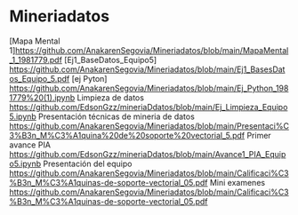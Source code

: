 # Mineriadatos
[Mapa Mental 1]https://github.com/AnakarenSegovia/Mineriadatos/blob/main/MapaMental_1_1981779.pdf
[Ej1_BaseDatos_Equipo5] https://github.com/AnakarenSegovia/Mineriadatos/blob/main/Ej1_BasesDatos_Equipo_5.pdf
[ej Pyton] https://github.com/AnakarenSegovia/Mineriadatos/blob/main/Ej_Python_1981779%20(1).ipynb
Limpieza de datos https://github.com/EdsonGzz/mineriaDdatos/blob/main/Ej_Limpieza_Equipo5.ipynb
Presentación técnicas de mineria de datos https://github.com/AnakarenSegovia/Mineriadatos/blob/main/Presentaci%C3%B3n_M%C3%A1quina%20de%20soporte%20vectorial_5.pdf
Primer avance PIA https://github.com/EdsonGzz/mineriaDdatos/blob/main/Avance1_PIA_Equipo5.ipynb
Presentación del equipo https://github.com/AnakarenSegovia/Mineriadatos/blob/main/Calificaci%C3%B3n_M%C3%A1quinas-de-soporte-vectorial_05.pdf
Mini examenes https://github.com/AnakarenSegovia/Mineriadatos/blob/main/Calificaci%C3%B3n_M%C3%A1quinas-de-soporte-vectorial_05.pdf
